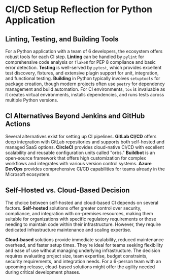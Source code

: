 # CI/CD Setup Reflection for Python Application

## Linting, Testing, and Building Tools

For a Python application with a team of 6 developers, the ecosystem offers robust tools for each CI step. **Linting** can be handled by `pylint` for comprehensive code analysis or `flake8` for PEP 8 compliance and basic error detection. **Testing** is well-served by `pytest`, which provides excellent test discovery, fixtures, and extensive plugin support for unit, integration, and functional testing. **Building** in Python typically involves `setuptools` for package creation, though modern projects often use `poetry` for dependency management and build automation. For CI environments, `tox` is invaluable as it creates virtual environments, installs dependencies, and runs tests across multiple Python versions.

## CI Alternatives Beyond Jenkins and GitHub Actions

Several alternatives exist for setting up CI pipelines. **GitLab CI/CD** offers deep integration with GitLab repositories and supports both self-hosted and managed SaaS options. **CircleCI** provides cloud-native CI/CD with excellent scalability and reusable configuration units called "orbs." **Buildbot** is an open-source framework that offers high customization for complex workflows and integrates with various version control systems. **Azure DevOps** provides comprehensive CI/CD capabilities for teams already in the Microsoft ecosystem.

## Self-Hosted vs. Cloud-Based Decision

The choice between self-hosted and cloud-based CI depends on several factors. **Self-hosted** solutions offer greater control over security, compliance, and integration with on-premises resources, making them suitable for organizations with specific regulatory requirements or those needing to maintain code within their infrastructure. However, they require dedicated infrastructure maintenance and scaling expertise.

**Cloud-based** solutions provide immediate scalability, reduced maintenance overhead, and faster setup times. They're ideal for teams seeking flexibility and ease of use without managing underlying infrastructure. The decision requires evaluating project size, team expertise, budget constraints, security requirements, and integration needs. For a 6-person team with an upcoming release, cloud-based solutions might offer the agility needed during critical development phases.
